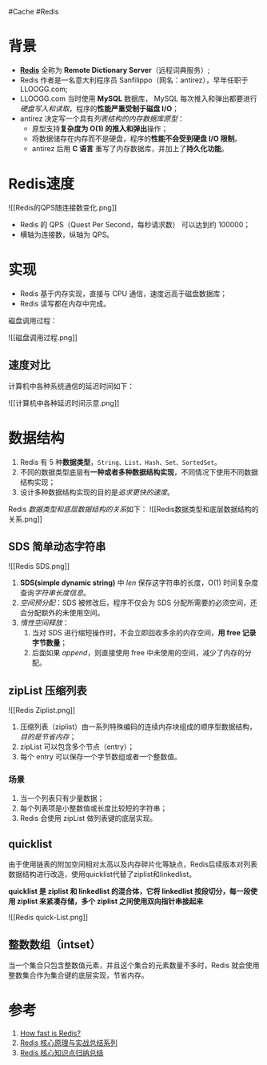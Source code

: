 #Cache #Redis

# 背景
- **[Redis](https://redis.io/)** 全称为 **Remote Dictionary Server**（远程词典服务）;
- Redis 作者是一名意大利程序员 Sanfilippo（网名：antirez），早年任职于 LLOOGG.com;
- LLOOGG.com 当时使用 **MySQL** 数据库， MySQL 每次推入和弹出都要进行*硬盘写入和读取*，程序的**性能严重受制于磁盘 I/O**；
- antirez 决定写一个具有*列表结构的内存数据库原型*：
	- 原型支持**复杂度为 O(1) 的推入和弹出**操作；
	- 将数据储存在内存而不是硬盘，程序的**性能不会受到硬盘 I/O 限制**。
	- antirez 后用 **C 语言** 重写了内存数据库，并加上了**持久化功能**。

# Redis速度
![[Redis的QPS随连接数变化.png]]

- Redis 的 QPS（Quest Per Second，每秒请求数） 可以达到约 100000；
- 横轴为连接数，纵轴为 QPS。

# 实现
- Redis 基于内存实现，直接与 CPU 通信，速度远高于磁盘数据库；
- Redis 读写都在内存中完成。

磁盘调用过程：

![[磁盘调用过程.png]]

## 速度对比
计算机中各种系统通信的延迟时间如下：

![[计算机中各种延迟时间示意.png]]

# 数据结构
1. Redis 有 5 种**数据类型**，`String、List、Hash、Set、SortedSet`。
2. 不同的数据类型底层有**一种或者多种数据结构实现**，不同情况下使用不同数据结构实现；
3. 设计多种数据结构实现的目的是*追求更快的速度*。

Redis *数据类型和底层数据结构的关系*如下：
![[Redis数据类型和底层数据结构的关系.png]]

## SDS 简单动态字符串
![[Redis SDS.png]]


1.  **SDS(simple dynamic string)** 中 *len* 保存这字符串的长度，O(1) 时间复杂度查询*字符串长度信息*。
2.  *空间预分配*：SDS 被修改后，程序不仅会为 SDS 分配所需要的必须空间，还会分配额外的未使用空间。
3.  *惰性空间释放*：
	1. 当对 SDS 进行缩短操作时，不会立即回收多余的内存空间，**用 free 记录字节数量**；
	2. 后面如果 *append*，则直接使用 free 中未使用的空间，减少了内存的分配。

## zipList 压缩列表
![[Redis Ziplist.png]]

1. 压缩列表（ziplist）由一系列特殊编码的连续内存块组成的顺序型数据结构，*目的是节省内存*；
2. zipList 可以包含多个节点（entry）；
3. 每个 entry 可以保存一个字节数组或者一个整数值。

### 场景
1. 当一个列表只有少量数据；
2. 每个列表项是小整数值或长度比较短的字符串；
3. Redis 会使用 zipList 做列表键的底层实现。

## quicklist

由于使用链表的附加空间相对太高以及内存碎片化等缺点，Redis后续版本对列表数据结构进行改造，使用quicklist代替了ziplist和linkedlist。

**quicklist 是 ziplist 和 linkedlist 的混合体，它将 linkedlist 按段切分，每一段使用 ziplist 来紧凑存储，多个 ziplist 之间使用双向指针串接起来**

![[Redis quick-List.png]]

## 整数数组（intset）

当一个集合只包含整数值元素，并且这个集合的元素数量不多时，Redis 就会使用整数集合作为集合键的底层实现，节省内存。

# 参考
1. [How fast is Redis? ](https://redis.io/topics/benchmarks)
2. [Redis 核心原理与实战总结系列](https://xie.infoq.cn/article/d8b459da4820c5862b626388e)
3. [Redis 核心知识点归纳总结](https://xie.infoq.cn/article/4f528d0db782b01e663cf6d56)